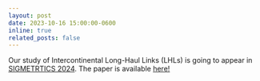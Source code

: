 ```yaml
---
layout: post
date: 2023-10-16 15:00:00-0600
inline: true
related_posts: false
---
```


Our study of Intercontinental Long-Haul Links (LHLs) is going to appear in [SIGMETRTICS 2024](https://www.sigmetrics.org/sigmetrics2024/). The paper is available [here!](/assets/pdf/papers/2024-sigmetrics-lhl-edge.pdf)
